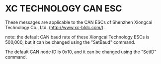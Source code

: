 XC TECHNOLOGY CAN ESC
=====================

These messages are applicable to the CAN ESCs of Shenzhen Xiongcai Technology Co., Ltd. (http://www.xc-bldc.com/).

note:
the default CAN baud rate of these Xiongcai Technology ESCs is 500,000, but it can be changed using the "SetBaud" command.

The default CAN node ID is 0x10, and it can be changed using the "SetID" command.


